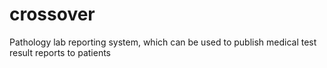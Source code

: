 # crossover
Pathology lab reporting system, which can be used to publish medical test result reports to patients
